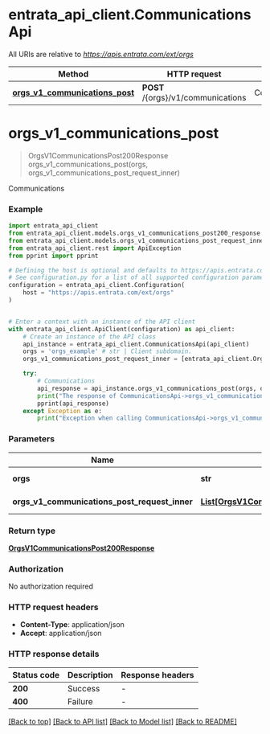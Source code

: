 # entrata_api_client.CommunicationsApi

All URIs are relative to *https://apis.entrata.com/ext/orgs*

Method | HTTP request | Description
------------- | ------------- | -------------
[**orgs_v1_communications_post**](CommunicationsApi.md#orgs_v1_communications_post) | **POST** /{orgs}/v1/communications | Communications


# **orgs_v1_communications_post**
> OrgsV1CommunicationsPost200Response orgs_v1_communications_post(orgs, orgs_v1_communications_post_request_inner)

Communications

### Example


```python
import entrata_api_client
from entrata_api_client.models.orgs_v1_communications_post200_response import OrgsV1CommunicationsPost200Response
from entrata_api_client.models.orgs_v1_communications_post_request_inner import OrgsV1CommunicationsPostRequestInner
from entrata_api_client.rest import ApiException
from pprint import pprint

# Defining the host is optional and defaults to https://apis.entrata.com/ext/orgs
# See configuration.py for a list of all supported configuration parameters.
configuration = entrata_api_client.Configuration(
    host = "https://apis.entrata.com/ext/orgs"
)


# Enter a context with an instance of the API client
with entrata_api_client.ApiClient(configuration) as api_client:
    # Create an instance of the API class
    api_instance = entrata_api_client.CommunicationsApi(api_client)
    orgs = 'orgs_example' # str | Client subdomain.
    orgs_v1_communications_post_request_inner = [entrata_api_client.OrgsV1CommunicationsPostRequestInner()] # List[OrgsV1CommunicationsPostRequestInner] | arPayment related APIs

    try:
        # Communications
        api_response = api_instance.orgs_v1_communications_post(orgs, orgs_v1_communications_post_request_inner)
        print("The response of CommunicationsApi->orgs_v1_communications_post:\n")
        pprint(api_response)
    except Exception as e:
        print("Exception when calling CommunicationsApi->orgs_v1_communications_post: %s\n" % e)
```



### Parameters


Name | Type | Description  | Notes
------------- | ------------- | ------------- | -------------
 **orgs** | **str**| Client subdomain. | 
 **orgs_v1_communications_post_request_inner** | [**List[OrgsV1CommunicationsPostRequestInner]**](OrgsV1CommunicationsPostRequestInner.md)| arPayment related APIs | 

### Return type

[**OrgsV1CommunicationsPost200Response**](OrgsV1CommunicationsPost200Response.md)

### Authorization

No authorization required

### HTTP request headers

 - **Content-Type**: application/json
 - **Accept**: application/json

### HTTP response details

| Status code | Description | Response headers |
|-------------|-------------|------------------|
**200** | Success |  -  |
**400** | Failure |  -  |

[[Back to top]](#) [[Back to API list]](../README.md#documentation-for-api-endpoints) [[Back to Model list]](../README.md#documentation-for-models) [[Back to README]](../README.md)

